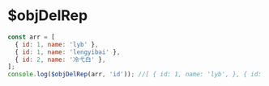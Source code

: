 # $objDelRep

<ContainerBox title="介绍">
<template #desc>
根据指定对象属性名，去掉数组内与包含唯一`id`相同的对象，只会保留第一个
</template>
</ContainerBox>

<ContainerBox title="基础用法">

```js
const arr = [
  { id: 1, name: 'lyb' },
  { id: 1, name: 'lengyibai' },
  { id: 2, name: '冷弋白' },
];
console.log($objDelRep(arr, 'id')); //[ { id: 1, name: 'lyb', }, { id: 2, name: '冷弋白', }, ];
```

<ShowCode>
<template #codes>

```js
export function $objDelRep(arr, key) {
  let data = arr;
  let obj = {};
  data = data.reduce((a, b) => {
    obj[b[key]] ? '' : (obj[b[key]] = true && a.push(b));
    return a;
  }, []);
  return data;
}
```

</template>
</ShowCode>
</ContainerBox>
